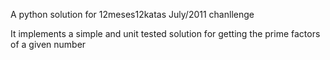 A python solution for 12meses12katas July/2011 chanllenge

It implements a simple and unit tested solution for getting the prime factors of a given number
